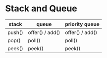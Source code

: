 # Stack and Queue
stack | queue | priority queue
 -- | -- | --
push() | offer() / add() | offer() / add()
pop() | poll() | poll()
peek() | peek() | peek()